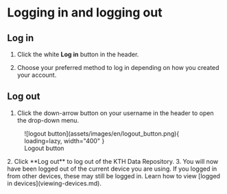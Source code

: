 # Logging in and logging out

## Log in

1. Click the white **Log in** button in the header.

2. Choose your preferred method to log in depending on how you created your account.

## Log out

1. Click the down-arrow button on your username in the header to open the drop-down menu.

<figure markdown="span">
    ![logout button](assets/images/en/logout_button.png){ loading=lazy, width="400" }
  <figcaption>Logout button</figcaption>
</figure>
2. Click **Log out** to log out of the KTH Data Repository.
3. You will now have been logged out of the current device you are using. If you logged in from other devices, these may still be logged in. Learn how to view [logged in devices](viewing-devices.md).

